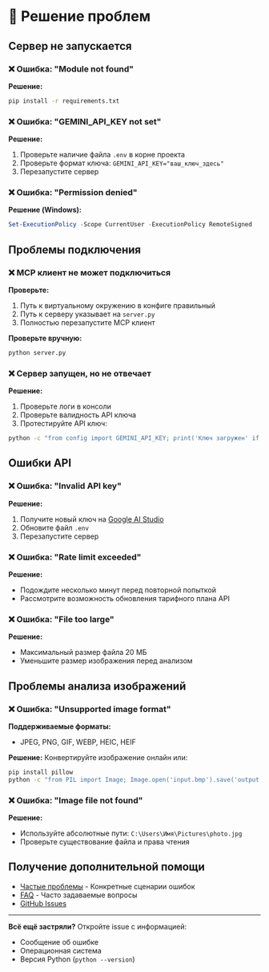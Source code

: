 # 🔧 Решение проблем

## Сервер не запускается

### ❌ Ошибка: "Module not found"

**Решение:**

```bash
pip install -r requirements.txt
```

### ❌ Ошибка: "GEMINI_API_KEY not set"

**Решение:**

1. Проверьте наличие файла `.env` в корне проекта
2. Проверьте формат ключа: `GEMINI_API_KEY="ваш_ключ_здесь"`
3. Перезапустите сервер

### ❌ Ошибка: "Permission denied"

**Решение (Windows):**

```powershell
Set-ExecutionPolicy -Scope CurrentUser -ExecutionPolicy RemoteSigned
```

## Проблемы подключения

### ❌ MCP клиент не может подключиться

**Проверьте:**

1. Путь к виртуальному окружению в конфиге правильный
2. Путь к серверу указывает на `server.py`
3. Полностью перезапустите MCP клиент

**Проверьте вручную:**

```bash
python server.py
```

### ❌ Сервер запущен, но не отвечает

**Решение:**

1. Проверьте логи в консоли
2. Проверьте валидность API ключа
3. Протестируйте API ключ:

```bash
python -c "from config import GEMINI_API_KEY; print('Ключ загружен' if GEMINI_API_KEY else 'Отсутствует')"
```

## Ошибки API

### ❌ Ошибка: "Invalid API key"

**Решение:**

1. Получите новый ключ на [Google AI Studio](https://makersuite.google.com/app/apikey)
2. Обновите файл `.env`
3. Перезапустите сервер

### ❌ Ошибка: "Rate limit exceeded"

**Решение:**

- Подождите несколько минут перед повторной попыткой
- Рассмотрите возможность обновления тарифного плана API

### ❌ Ошибка: "File too large"

**Решение:**

- Максимальный размер файла 20 МБ
- Уменьшите размер изображения перед анализом

## Проблемы анализа изображений

### ❌ Ошибка: "Unsupported image format"

**Поддерживаемые форматы:**

- JPEG, PNG, GIF, WEBP, HEIC, HEIF

**Решение:**
Конвертируйте изображение онлайн или:

```bash
pip install pillow
python -c "from PIL import Image; Image.open('input.bmp').save('output.jpg')"
```

### ❌ Ошибка: "Image file not found"

**Решение:**

- Используйте абсолютные пути: `C:\Users\Имя\Pictures\photo.jpg`
- Проверьте существование файла и права чтения

## Получение дополнительной помощи

- [Частые проблемы](common-issues.md) - Конкретные сценарии ошибок
- [FAQ](faq.md) - Часто задаваемые вопросы
- [GitHub Issues](https://github.com/your-username/gemini-media-mcp/issues)

---

**Всё ещё застряли?** Откройте issue с информацией:

- Сообщение об ошибке
- Операционная система
- Версия Python (`python --version`)
